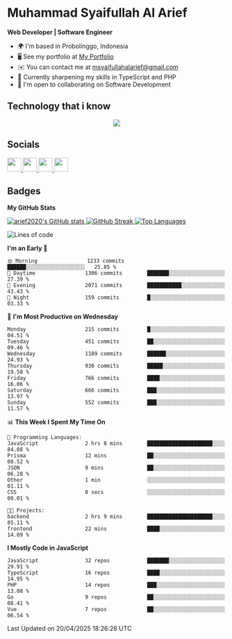 # Muhammad Syaifullah Al Arief
**Web Developer | Software Engineer**

- 🌍  I'm based in Probolinggo, Indonesia
- 🖥️  See my portfolio at [My Portfolio](https://msyaifullahalarief.vercel.app)
- ✉️  You can contact me at [msyaifullahalarief@gmail.com](mailto:msyaifullahalarief@gmail.com)
- 🧠  Currently sharpening my skills in TypeScript and PHP
- 🤝  I'm open to collaborating on Software Development

## Technology that i know
<p align="center">
  <a href="https://skillicons.dev">
    <img src="https://skillicons.dev/icons?i=git,html,docker,css,js,express,firebase,go,laravel,linux,mongodb,mysql,nextjs,nginx,nodejs,npm,postgres,postman,prisma,tailwind,ts,ubuntu,vercel,vscode,vue,windows,yarn" />
  </a>
</p>

## Socials
<p align="left">
    <a href="https://discord.com/users/hanifez" target="_blank" rel="noreferrer">
        <picture>
            <source media="(prefers-color-scheme: dark)" srcset="https://raw.githubusercontent.com/danielcranney/readme-generator/main/public/icons/socials/discord-dark.svg" />
            <source media="(prefers-color-scheme: light)" srcset="https://raw.githubusercontent.com/danielcranney/readme-generator/main/public/icons/socials/discord.svg" />
            <img src="https://raw.githubusercontent.com/danielcranney/readme-generator/main/public/icons/socials/discord.svg" width="32" height="32" />
        </picture>
    </a>
    <a href="https://www.github.com/arief2020" target="_blank" rel="noreferrer">
        <picture>
            <source media="(prefers-color-scheme: dark)" srcset="https://raw.githubusercontent.com/danielcranney/readme-generator/main/public/icons/socials/github-dark.svg" />
            <source media="(prefers-color-scheme: light)" srcset="https://raw.githubusercontent.com/danielcranney/readme-generator/main/public/icons/socials/github.svg" />
            <img src="https://raw.githubusercontent.com/danielcranney/readme-generator/main/public/icons/socials/github.svg" width="32" height="32" />
        </picture>
    </a>
    <a href="https://muhammadsyaifullahalarief.hashnode.dev" target="_blank" rel="noreferrer">
        <picture>
            <source media="(prefers-color-scheme: dark)" srcset="https://raw.githubusercontent.com/danielcranney/readme-generator/main/public/icons/socials/hashnode-dark.svg" />
            <source media="(prefers-color-scheme: light)" srcset="https://raw.githubusercontent.com/danielcranney/readme-generator/main/public/icons/socials/hashnode.svg" />
            <img src="https://raw.githubusercontent.com/danielcranney/readme-generator/main/public/icons/socials/hashnode.svg" width="32" height="32" />
        </picture>
    </a>
    <a href="https://www.linkedin.com/in/muhammad-syaifullah-al-arief/" target="_blank" rel="noreferrer">
        <picture>
            <source media="(prefers-color-scheme: dark)" srcset="https://raw.githubusercontent.com/danielcranney/readme-generator/main/public/icons/socials/linkedin-dark.svg" />
            <source media="(prefers-color-scheme: light)" srcset="https://raw.githubusercontent.com/danielcranney/readme-generator/main/public/icons/socials/linkedin.svg" />
            <img src="https://raw.githubusercontent.com/danielcranney/readme-generator/main/public/icons/socials/linkedin.svg" width="32" height="32" />
        </picture>
    </a>
</p>

## Badges
<b>My GitHub Stats</b>

<a href="http://www.github.com/arief2020">
    <img src="https://github-readme-stats.vercel.app/api?username=arief2020&show_icons=true&hide=&count_private=true&title_color=0891b2&text_color=ffffff&icon_color=0891b2&bg_color=27272a&hide_border=true&show_icons=true" alt="arief2020's GitHub stats" />
</a>
<a href="http://www.github.com/arief2020">
    <img src="https://github-readme-streak-stats.herokuapp.com/?user=arief2020&stroke=ffffff&background=27272a&ring=0891b2&fire=0891b2&currStreakNum=ffffff&currStreakLabel=0891b2&sideNums=ffffff&sideLabels=ffffff&dates=ffffff&hide_border=true" alt="GitHub Streak" />
</a>


<a href="https://github.com/arief2020" align="left">
    <img src="https://github-readme-stats.vercel.app/api/top-langs/?username=arief2020&langs_count=10&title_color=0891b2&text_color=ffffff&icon_color=0891b2&bg_color=27272a&hide_border=true&locale=en&custom_title=Top%20Languages" alt="Top Languages" />
</a>

<!--START_SECTION:waka-->
![Lines of code](https://img.shields.io/badge/From%20Hello%20World%20I%27ve%20Written-9.7%20million%20lines%20of%20code-blue)

**I'm an Early 🐤** 

```text
🌞 Morning                1233 commits        ██████░░░░░░░░░░░░░░░░░░░   25.85 % 
🌆 Daytime                1306 commits        ███████░░░░░░░░░░░░░░░░░░   27.39 % 
🌃 Evening                2071 commits        ███████████░░░░░░░░░░░░░░   43.43 % 
🌙 Night                  159 commits         █░░░░░░░░░░░░░░░░░░░░░░░░   03.33 % 
```
📅 **I'm Most Productive on Wednesday** 

```text
Monday                   215 commits         █░░░░░░░░░░░░░░░░░░░░░░░░   04.51 % 
Tuesday                  451 commits         ██░░░░░░░░░░░░░░░░░░░░░░░   09.46 % 
Wednesday                1189 commits        ██████░░░░░░░░░░░░░░░░░░░   24.93 % 
Thursday                 930 commits         █████░░░░░░░░░░░░░░░░░░░░   19.50 % 
Friday                   766 commits         ████░░░░░░░░░░░░░░░░░░░░░   16.06 % 
Saturday                 666 commits         ███░░░░░░░░░░░░░░░░░░░░░░   13.97 % 
Sunday                   552 commits         ███░░░░░░░░░░░░░░░░░░░░░░   11.57 % 
```


📊 **This Week I Spent My Time On** 

```text
💬 Programming Languages: 
JavaScript               2 hrs 8 mins        █████████████████████░░░░   84.08 % 
Prisma                   12 mins             ██░░░░░░░░░░░░░░░░░░░░░░░   08.52 % 
JSON                     9 mins              ██░░░░░░░░░░░░░░░░░░░░░░░   06.28 % 
Other                    1 min               ░░░░░░░░░░░░░░░░░░░░░░░░░   01.11 % 
CSS                      0 secs              ░░░░░░░░░░░░░░░░░░░░░░░░░   00.01 % 

🐱‍💻 Projects: 
backend                  2 hrs 9 mins        █████████████████████░░░░   85.11 % 
frontend                 22 mins             ████░░░░░░░░░░░░░░░░░░░░░   14.89 % 
```

**I Mostly Code in JavaScript** 

```text
JavaScript               32 repos            ███████░░░░░░░░░░░░░░░░░░   29.91 % 
TypeScript               16 repos            ████░░░░░░░░░░░░░░░░░░░░░   14.95 % 
PHP                      14 repos            ███░░░░░░░░░░░░░░░░░░░░░░   13.08 % 
Go                       9 repos             ██░░░░░░░░░░░░░░░░░░░░░░░   08.41 % 
Vue                      7 repos             ██░░░░░░░░░░░░░░░░░░░░░░░   06.54 % 
```




 Last Updated on 20/04/2025 18:26:28 UTC
<!--END_SECTION:waka-->
